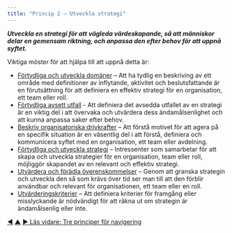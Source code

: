 ```yaml
---
title: "Princip 2 – Utveckla strategi"
---
```




**_Utveckla en strategi för att vägleda värdeskapande, så att människor delar en gemensam riktning, och anpassa den efter behov för att uppnå syftet._**

Viktiga möster för att hjälpa till att uppnå detta är:

-   [Förtydliga och utveckla domäner](clarify-and-develop-domains.html) – Att ha tydlig en beskriving av ett område med definitioner av inflytande, aktivitet och beslutsfattande är en förutsättning för att definiera en effektiv strategi för en organisation, ett team eller roll.
-   [Förtydliga avsett utfall](clarify-intended-outcome.html) - Att definiera det avsedda utfallet av en strategi är en viktig del i att övervaka och utvärdera dess ändamålsenlighet och att kunna anpassa saker efter behov.
-   [Beskriv organisatoriska drivkrafter](describe-organizational-drivers.html) – Att förstå motivet för att agera på en specifik situation är en väsentlig del i att förstå, definiera och kommunicera syftet med en organisation, ett team eller avdelning.
-   [Förtydliga och utveckla strategi](clarify-and-develop-strategy.html) – Intressenter som samarbetar för att skapa och utveckla strategier för en organisation, team eller roll, möjliggör skapandet av en relevant och effektiv strategi.
-   [Utvärdera och förädla överenskommelser](evaluate-and-evolve-agreements.html) – Genom att granska strategin och utveckla den så som krävs över tid ser man till att den förblir användbar och relevant för organisationen, ett team eller en roll.
-   [Utvärderingskriterier](evaluation-criteria.html) – Att definiera kriterier för framgång eller misslyckande är nödvändigt för att räkna ut om strategin är ändamålsenlig eller inte.


<div class="bottom-nav">
<a href="clarify-purpose.html" title="Tillbaka till: Princip 1 – Förtydliga syfte">◀</a> <a href="orientation.html" title="Upp: Två principer för orientering">▲</a> <a href="navigation.html" title="Läs vidare: Tre principer för navigering">▶ Läs vidare: Tre principer för navigering</a>
</div>


<script type="text/javascript">
Mousetrap.bind('g n', function() {
    window.location.href = 'navigation.html';
    return false;
});
</script>


